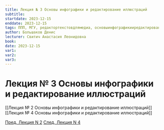 ```yaml
---
title: Лекция № 3 Основы инфографики и редактирование иллюстраций
subtitle:
startdate: 2023-12-15
enddate: 2023-12-15
tags: ППП, МГУ, редактортекстовдлямедиа, основыинфографикииредактированиеиллюстраций
author: Большаков Денис
lecturer: Свитич Анастасия Леонидовна
book:
date: 2023-12-15
var1:
var2:
var3:
---
```


# Лекция № 3 Основы инфографики и редактирование иллюстраций




[[Лекция № 2 Основы инфографики и редактирование иллюстраций]] [[Лекция № 4 Основы инфографики и редактирование иллюстраций]]

[Пред. Лекция N 2](https://github.com/denisbolshakoff/MSU/blob/main/Основы%20инфографики%20и%20редактирование%20иллюстраций/Лекция%20№%202%20Основы%20инфографики%20и%20редактирование%20иллюстраций.md)      [След. Лекция N 4](https://github.com/denisbolshakoff/MSU/blob/main/Основы%20инфографики%20и%20редактирование%20иллюстраций/Лекция%20№%204%20Основы%20инфографики%20и%20редактирование%20иллюстраций.md)
